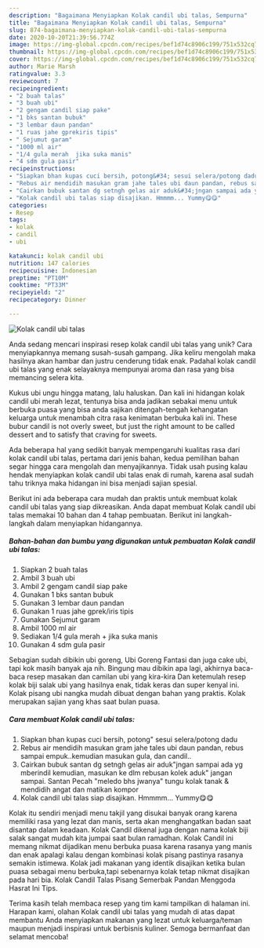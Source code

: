 ```yaml
---
description: "Bagaimana Menyiapkan Kolak candil ubi talas, Sempurna"
title: "Bagaimana Menyiapkan Kolak candil ubi talas, Sempurna"
slug: 874-bagaimana-menyiapkan-kolak-candil-ubi-talas-sempurna
date: 2020-10-20T21:39:56.774Z
image: https://img-global.cpcdn.com/recipes/bef1d74c8906c199/751x532cq70/kolak-candil-ubi-talas-foto-resep-utama.jpg
thumbnail: https://img-global.cpcdn.com/recipes/bef1d74c8906c199/751x532cq70/kolak-candil-ubi-talas-foto-resep-utama.jpg
cover: https://img-global.cpcdn.com/recipes/bef1d74c8906c199/751x532cq70/kolak-candil-ubi-talas-foto-resep-utama.jpg
author: Marie Marsh
ratingvalue: 3.3
reviewcount: 7
recipeingredient:
- "2 buah talas"
- "3 buah ubi"
- "2 gengam candil siap pake"
- "1 bks santan bubuk"
- "3 lembar daun pandan"
- "1 ruas jahe gprekiris tipis"
- " Sejumut garam"
- "1000 ml air"
- "1/4 gula merah  jika suka manis"
- "4 sdm gula pasir"
recipeinstructions:
- "Siapkan bhan kupas cuci bersih, potong&#34; sesui selera/potong dadu"
- "Rebus air mendidih masukan gram jahe tales ubi daun pandan, rebus sampai empuk..kemudian masukan gula, dan candil.."
- "Cairkan bubuk santan dg setngh gelas air aduk&#34;jngan sampai ada yg mberindil kemudian, masukan ke dlm rebusan kolek aduk&#34; jangan sampai. Santan Pecah &#34;meledo bhs jwanya&#34; tungu kolak tanak &amp; mendidih angat dan matikan kompor"
- "Kolak candil ubi talas siap disajikan. Hmmmm... Yummy😋😋"
categories:
- Resep
tags:
- kolak
- candil
- ubi

katakunci: kolak candil ubi 
nutrition: 147 calories
recipecuisine: Indonesian
preptime: "PT10M"
cooktime: "PT33M"
recipeyield: "2"
recipecategory: Dinner

---
```



![Kolak candil ubi talas](https://img-global.cpcdn.com/recipes/bef1d74c8906c199/751x532cq70/kolak-candil-ubi-talas-foto-resep-utama.jpg)

Anda sedang mencari inspirasi resep kolak candil ubi talas yang unik? Cara menyiapkannya memang susah-susah gampang. Jika keliru mengolah maka hasilnya akan hambar dan justru cenderung tidak enak. Padahal kolak candil ubi talas yang enak selayaknya mempunyai aroma dan rasa yang bisa memancing selera kita.

Kukus ubi ungu hingga matang, lalu haluskan. Dan kali ini hidangan kolak candil ubi merah lezat, tentunya bisa anda jadikan sebakai menu untuk berbuka puasa yang bisa anda sajikan ditengah-tengah kehangatan keluarga untuk menambah citra rasa kenimatan berbuka kali ini. These bubur candil is not overly sweet, but just the right amount to be called dessert and to satisfy that craving for sweets.

Ada beberapa hal yang sedikit banyak mempengaruhi kualitas rasa dari kolak candil ubi talas, pertama dari jenis bahan, kedua pemilihan bahan segar hingga cara mengolah dan menyajikannya. Tidak usah pusing kalau hendak menyiapkan kolak candil ubi talas enak di rumah, karena asal sudah tahu triknya maka hidangan ini bisa menjadi sajian spesial.


Berikut ini ada beberapa cara mudah dan praktis untuk membuat kolak candil ubi talas yang siap dikreasikan. Anda dapat membuat Kolak candil ubi talas memakai 10 bahan dan 4 tahap pembuatan. Berikut ini langkah-langkah dalam menyiapkan hidangannya.

<!--inarticleads1-->

##### Bahan-bahan dan bumbu yang digunakan untuk pembuatan Kolak candil ubi talas:

1. Siapkan 2 buah talas
1. Ambil 3 buah ubi
1. Ambil 2 gengam candil siap pake
1. Gunakan 1 bks santan bubuk
1. Gunakan 3 lembar daun pandan
1. Gunakan 1 ruas jahe gprek/iris tipis
1. Gunakan  Sejumut garam
1. Ambil 1000 ml air
1. Sediakan 1/4 gula merah + jika suka manis
1. Gunakan 4 sdm gula pasir


Sebagian sudah dibikin ubi goreng, Ubi Goreng Fantasi dan juga cake ubi, tapi kok masih banyak aja nih. Bingung mau dibikin apa lagi, akhirnya baca-baca resep masakan dan camilan ubi yang kira-kira Dan ketemulah resep kolak biji salak ubi yang hasilnya enak, tidak keras dan super kenyal ini. Kolak pisang ubi nangka mudah dibuat dengan bahan yang praktis. Kolak merupakan sajian yang khas saat bulan puasa. 

<!--inarticleads2-->

##### Cara membuat Kolak candil ubi talas:

1. Siapkan bhan kupas cuci bersih, potong&#34; sesui selera/potong dadu
1. Rebus air mendidih masukan gram jahe tales ubi daun pandan, rebus sampai empuk..kemudian masukan gula, dan candil..
1. Cairkan bubuk santan dg setngh gelas air aduk&#34;jngan sampai ada yg mberindil kemudian, masukan ke dlm rebusan kolek aduk&#34; jangan sampai. Santan Pecah &#34;meledo bhs jwanya&#34; tungu kolak tanak &amp; mendidih angat dan matikan kompor
1. Kolak candil ubi talas siap disajikan. Hmmmm... Yummy😋😋


Kolak itu sendiri menjadi menu takjil yang disukai banyak orang karena memiliki rasa yang lezat dan manis, serta akan menghangatkan badan saat disantap dalam keadaan. Kolak Candil dikenal juga dengan nama kolak biji salak sangat mudah kita jumpai saat bulan ramadhan. Kolak Candil ini memang nikmat dijadikan menu berbuka puasa karena rasanya yang manis dan enak apalagi kalau dengan kombinasi kolak pisang pastinya rasanya semakin istimewa. Kolak jadi makanan yang identik disajikan ketika bulan puasa sebagai menu berbuka,tapi sebenarnya kolak tetap nikmat disajikan pada hari bia. Kolak Candil Talas Pisang Semerbak Pandan Menggoda Hasrat Ini Tips. 

Terima kasih telah membaca resep yang tim kami tampilkan di halaman ini. Harapan kami, olahan Kolak candil ubi talas yang mudah di atas dapat membantu Anda menyiapkan makanan yang lezat untuk keluarga/teman maupun menjadi inspirasi untuk berbisnis kuliner. Semoga bermanfaat dan selamat mencoba!
